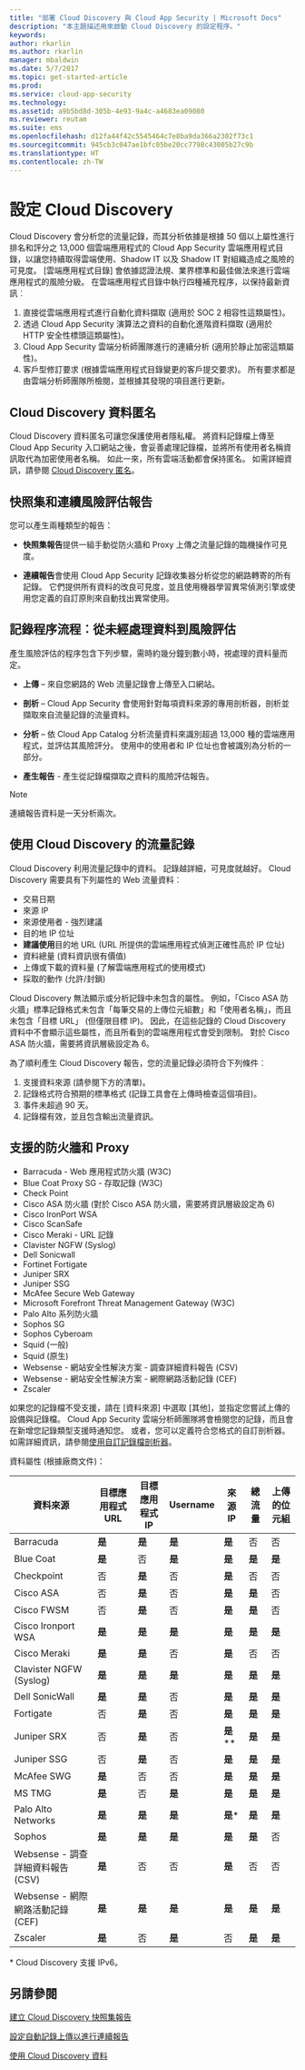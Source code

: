 ```yaml
---
title: "部署 Cloud Discovery 與 Cloud App Security | Microsoft Docs"
description: "本主題描述用來啟動 Cloud Discovery 的設定程序。"
keywords: 
author: rkarlin
ms.author: rkarlin
manager: mbaldwin
ms.date: 5/7/2017
ms.topic: get-started-article
ms.prod: 
ms.service: cloud-app-security
ms.technology: 
ms.assetid: a9b5bd8d-305b-4e93-9a4c-a4683ea09080
ms.reviewer: reutam
ms.suite: ems
ms.openlocfilehash: d12fa44f42c5545464c7e8ba9da366a2302f73c1
ms.sourcegitcommit: 945cb3c047ae1bfc05be20cc7798c43005b27c9b
ms.translationtype: HT
ms.contentlocale: zh-TW
---
```

# <a name="set-up-cloud-discovery"></a>設定 Cloud Discovery
Cloud Discovery 會分析您的流量記錄，而其分析依據是根據 50 個以上屬性進行排名和評分之 13,000 個雲端應用程式的 Cloud App Security 雲端應用程式目錄，以讓您持續取得雲端使用、Shadow IT 以及 Shadow IT 對組織造成之風險的可見度。
[雲端應用程式目錄] 會依據認證法規、業界標準和最佳做法來進行雲端應用程式的風險分級。 在雲端應用程式目錄中執行四種補充程序，以保持最新資訊︰
1.    直接從雲端應用程式進行自動化資料擷取 (適用於 SOC 2 相容性這類屬性)。
2.    透過 Cloud App Security 演算法之資料的自動化進階資料擷取 (適用於 HTTP 安全性標頭這類屬性)。
3.    Cloud App Security 雲端分析師團隊進行的連續分析 (適用於靜止加密這類屬性)。
4.    客戶型修訂要求 (根據雲端應用程式目錄變更的客戶提交要求)。 所有要求都是由雲端分析師團隊所檢閱，並根據其發現的項目進行更新。
  
## <a name="cloud-discovery-data-anonymization"></a>Cloud Discovery 資料匿名

Cloud Discovery 資料匿名可讓您保護使用者隱私權。 將資料記錄檔上傳至 Cloud App Security 入口網站之後，會妥善處理記錄檔，並將所有使用者名稱資訊取代為加密使用者名稱。 如此一來，所有雲端活動都會保持匿名。 如需詳細資訊，請參閱 [Cloud Discovery 匿名](cloud-discovery-anonymizer.md)。

## <a name="snapshot-and-continuous-risk-assessment-reports"></a>快照集和連續風險評估報告 

您可以產生兩種類型的報告： 
- **快照集報告**提供一組手動從防火牆和 Proxy 上傳之流量記錄的臨機操作可見度。
 
- **連續報告**會使用 Cloud App Security 記錄收集器分析從您的網路轉寄的所有記錄。 它們提供所有資料的改良可見度，並且使用機器學習異常偵測引擎或使用您定義的自訂原則來自動找出異常使用。
 
## <a name="log-process-flow-from-raw-data-to-risk-assessment"></a>記錄程序流程︰從未經處理資料到風險評估  
產生風險評估的程序包含下列步驟，需時約幾分鐘到數小時，視處理的資料量而定。  
  
-   **上傳** – 來自您網路的 Web 流量記錄會上傳至入口網站。  
  
-   **剖析** – Cloud App Security 會使用針對每項資料來源的專用剖析器，剖析並擷取來自流量記錄的流量資料。  
  
-   **分析** – 依 Cloud App Catalog 分析流量資料來識別超過 13,000 種的雲端應用程式，並評估其風險評分。 使用中的使用者和 IP 位址也會被識別為分析的一部分。  
  
-   **產生報告** - 產生從記錄檔擷取之資料的風險評估報告。   
 
 
>[!NOTE]
>連續報告資料是一天分析兩次。
 
## <a name="using-traffic-logs-for--cloud-discovery"></a>使用 Cloud Discovery 的流量記錄
Cloud Discovery 利用流量記錄中的資料。 記錄越詳細，可見度就越好。 Cloud Discovery 需要具有下列屬性的 Web 流量資料︰
- 交易日期
- 來源 IP
- 來源使用者 - 強烈建議
- 目的地 IP 位址
- **建議使用**目的地 URL (URL 所提供的雲端應用程式偵測正確性高於 IP 位址)
- 資料總量 (資料資訊很有價值)
- 上傳或下載的資料量 (了解雲端應用程式的使用模式)
- 採取的動作 (允許/封鎖)
 
Cloud Discovery 無法顯示或分析記錄中未包含的屬性。
例如，「Cisco ASA 防火牆」標準記錄格式未包含「每筆交易的上傳位元組數」和「使用者名稱」，而且未包含「目標 URL」 (但僅限目標 IP)。
因此，在這些記錄的 Cloud Discovery 資料中不會顯示這些屬性，而且所看到的雲端應用程式會受到限制。 對於 Cisco ASA 防火牆，需要將資訊層級設定為 6。 
 

為了順利產生 Cloud Discovery 報告，您的流量記錄必須符合下列條件︰
1.  支援資料來源 (請參閱下方的清單)。
2.  記錄格式符合預期的標準格式 (記錄工具會在上傳時檢查這個項目)。
3.  事件未超過 90 天。
4.  記錄檔有效，並且包含輸出流量資訊。
 
## <a name="supported-firewalls-and-proxies"></a>支援的防火牆和 Proxy

- Barracuda - Web 應用程式防火牆 (W3C)
- Blue Coat Proxy SG - 存取記錄 (W3C)
- Check Point
- Cisco ASA 防火牆 (對於 Cisco ASA 防火牆，需要將資訊層級設定為 6)
- Cisco IronPort WSA
- Cisco ScanSafe
- Cisco Meraki - URL 記錄
- Clavister NGFW (Syslog)
- Dell Sonicwall
- Fortinet Fortigate
- Juniper SRX
- Juniper SSG
- McAfee Secure Web Gateway
- Microsoft Forefront Threat Management Gateway (W3C)
- Palo Alto 系列防火牆
- Sophos SG
- Sophos Cyberoam
- Squid (一般)
- Squid (原生)
- Websense - 網站安全性解決方案 - 調查詳細資料報告 (CSV)
- Websense - 網站安全性解決方案 - 網際網路活動記錄 (CEF)
- Zscaler


如果您的記錄檔不受支援，請在 [資料來源] 中選取 [其他]，並指定您嘗試上傳的設備與記錄檔。 Cloud App Security 雲端分析師團隊將會檢閱您的記錄，而且會在新增您記錄類型支援時通知您。 或者，您可以定義符合您格式的自訂剖析器。 如需詳細資訊，請參閱[使用自訂記錄檔剖析器](custom-log-parser.md)。


資料屬性 (根據廠商文件)：

|資料來源|目標應用程式 URL|目標應用程式 IP|Username|來源 IP|總流量|上傳的位元組|
|----|----|----|-----|----|----|----|
|Barracuda|**是**|**是**|**是**|**是**|否|否|
|Blue Coat|**是**|否|**是**|**是**|**是**|**是**|
|Checkpoint|否|**是**|否|**是**|否|否|
|Cisco ASA|否|**是**|否|**是**|**是**|否|
|Cisco FWSM|否|**是**|否|**是**|**是**|否|
|Cisco Ironport WSA|**是**|**是**|**是**|**是**|**是**|**是**|
|Cisco Meraki|**是**|**是**|否|**是**|否|否||Cisco Scansafe|**是**|否|**是**|**是**|**是**|**是**|
|Clavister NGFW (Syslog)|**是**|**是**|**是**|**是**|**是**|**是**|
|Dell SonicWall|**是**|**是**|否|**是**|**是**|**是**|
|Fortigate|否|**是**|否|**是**|**是**|**是**|
|Juniper SRX|否|**是**|否|**是**\**|**是**|**是**|
|Juniper SSG|否|**是**|否|**是**|**是**|**是**|
|McAfee SWG|**是**|否|否|**是**|**是**|**是**|
|MS TMG|**是**|否|**是**|**是**|**是**|**是**|
|Palo Alto Networks|**是**|**是**|**是**|**是**\*|**是**|**是**|
|Sophos|**是**|**是**|**是**|**是**|**是**|否|
|Websense - 調查詳細資料報告 (CSV)|**是**|否|否|**是**|否|否|
|Websense - 網際網路活動記錄 (CEF)|**是**|**是**|**是**|**是**|**是**|**是**|
|Zscaler|**是**|否|**是**|否|**是**|**是**|

\* Cloud Discovery 支援 IPv6。

## <a name="see-also"></a>另請參閱
 
[建立 Cloud Discovery 快照集報告](create-snapshot-cloud-discovery-reports.md)

[設定自動記錄上傳以進行連續報告](configure-automatic-log-upload-for-continuous-reports.md)

[使用 Cloud Discovery 資料](working-with-cloud-discovery-data.md)